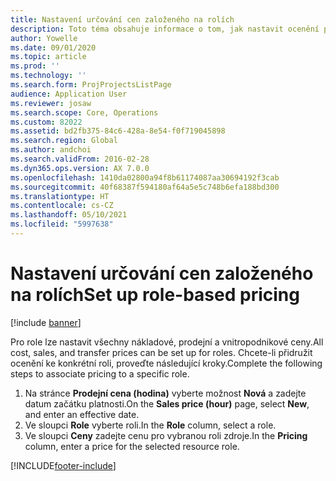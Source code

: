 ```yaml
---
title: Nastavení určování cen založeného na rolích
description: Toto téma obsahuje informace o tom, jak nastavit ocenění pro určité role.
author: Yowelle
ms.date: 09/01/2020
ms.topic: article
ms.prod: ''
ms.technology: ''
ms.search.form: ProjProjectsListPage
audience: Application User
ms.reviewer: josaw
ms.search.scope: Core, Operations
ms.custom: 82022
ms.assetid: bd2fb375-84c6-428a-8e54-f0f719045898
ms.search.region: Global
ms.author: andchoi
ms.search.validFrom: 2016-02-28
ms.dyn365.ops.version: AX 7.0.0
ms.openlocfilehash: 1410da02800a94f8b61174087aa30694192f3cab
ms.sourcegitcommit: 40f68387f594180af64a5e5c748b6efa188bd300
ms.translationtype: HT
ms.contentlocale: cs-CZ
ms.lasthandoff: 05/10/2021
ms.locfileid: "5997638"
---
```

# <a name="set-up-role-based-pricing"></a><span data-ttu-id="17956-103">Nastavení určování cen založeného na rolích</span><span class="sxs-lookup"><span data-stu-id="17956-103">Set up role-based pricing</span></span>

[!include [banner](../includes/banner.md)]

<span data-ttu-id="17956-104">Pro role lze nastavit všechny nákladové, prodejní a vnitropodnikové ceny.</span><span class="sxs-lookup"><span data-stu-id="17956-104">All cost, sales, and transfer prices can be set up for roles.</span></span> <span data-ttu-id="17956-105">Chcete-li přidružit ocenění ke konkrétní roli, proveďte následující kroky.</span><span class="sxs-lookup"><span data-stu-id="17956-105">Complete the following steps to associate pricing to a specific role.</span></span>

1. <span data-ttu-id="17956-106">Na stránce **Prodejní cena (hodina)** vyberte možnost **Nová** a zadejte datum začátku platnosti.</span><span class="sxs-lookup"><span data-stu-id="17956-106">On the **Sales price (hour)** page, select **New**, and enter an effective date.</span></span>
2. <span data-ttu-id="17956-107">Ve sloupci **Role** vyberte roli.</span><span class="sxs-lookup"><span data-stu-id="17956-107">In the **Role** column, select a role.</span></span>
3. <span data-ttu-id="17956-108">Ve sloupci **Ceny** zadejte cenu pro vybranou roli zdroje.</span><span class="sxs-lookup"><span data-stu-id="17956-108">In the **Pricing** column, enter a price for the selected resource role.</span></span>


[!INCLUDE[footer-include](../includes/footer-banner.md)]